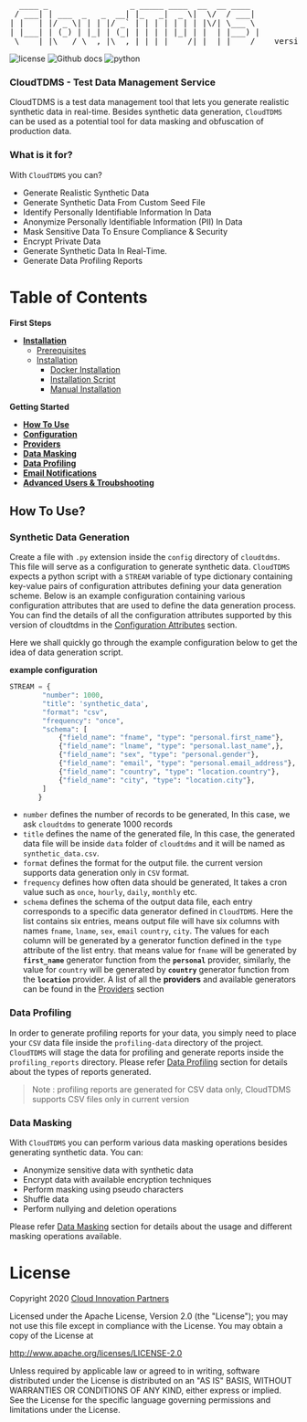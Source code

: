 <pre>
  ____ _                 _ _____ ____  __  __ ____  
 / ___| | ___  _   _  __| |_   _|  _ \|  \/  / ___| 
| |   | |/ _ \| | | |/ _` | | | | | | | |\/| \___ \ 
| |___| | (_) | |_| | (_| | | | | |_| | |  | |___) |
 \____|_|\___/ \__,_|\__,_| |_| |____/|_|  |_|____/    version 0.1
</pre>

![license](https://img.shields.io/badge/license-Apache2-blue) ![Github docs](https://img.shields.io/badge/docs-passing-green) ![python](https://img.shields.io/badge/python-3.6-blue)


### CloudTDMS - Test Data Management Service
CloudTDMS is a test data management tool that lets you generate realistic synthetic data in real-time. Besides synthetic 
data generation, `CloudTDMS` can be used as a potential tool for data masking and obfuscation of production data. 

### What is it for?
With `CloudTDMS` you can?
+ Generate Realistic Synthetic Data
+ Generate Synthetic Data From Custom Seed File
+ Identify Personally Identifiable Information In Data
+ Anonymize Personally Identifiable Information (PII) In Data
+ Mask Sensitive Data To Ensure Compliance & Security
+ Encrypt Private Data 
+ Generate Synthetic Data In Real-Time.
+ Generate Data Profiling Reports

# Table of Contents

**First Steps**

* **[Installation](docs/installation.md)**
    - [Prerequisites](docs/installation.md#pre-requisite)
    - [Installation](docs/installation.md#installation)
        - [Docker Installation](docs/installation.md#docker-image)
        - [Installation Script](docs/installation.md#installation-script)
        - [Manual Installation](docs/installation.md#manual-installation)
    
**Getting Started**

* **[How To Use](README.md#how-to-use-)**
* **[Configuration](docs/configuration_script.md)**
* **[Providers](docs/providers.md)**
* **[Data Masking](docs/data_masking.md)**
* **[Data Profiling](docs/data_profiling.md)**
* **[Email Notifications](docs/email_notify.md)**
* **[Advanced Users & Troubshooting](docs/installation.md#advanced-users--troubleshooting)**



## How To Use?

### Synthetic Data Generation

Create a file with `.py` extension inside the `config` directory of `cloudtdms`. This file will serve as a configuration 
to generate synthetic data. `CloudTDMS` expects a python script with a `STREAM` variable of type dictionary containing key-value 
pairs of configuration attributes defining your data generation scheme. Below is an example configuration containing various
configuration attributes that are used to define the data generation process. You can find the details of all the configuration
attributes supported by this version of cloudtdms in the [Configuration Attributes](docs/configuration_script.md) section.

Here we shall quickly go through the example configuration below to get the idea of data generation script.  

**example configuration**
   
```python
STREAM = {
        "number": 1000,
        "title": 'synthetic_data',
        "format": "csv",
        "frequency": "once",
        "schema": [
            {"field_name": "fname", "type": "personal.first_name"},
            {"field_name": "lname", "type": "personal.last_name",},
            {"field_name": "sex", "type": "personal.gender"},
            {"field_name": "email", "type": "personal.email_address"},
            {"field_name": "country", "type": "location.country"},
            {"field_name": "city", "type": "location.city"},
        ]
       }
```

+ `number` defines the number of records to be generated, In this case, we ask `cloudtdms` to generate 1000 records
+ `title` defines the name of the generated file, In this case, the generated data file will be inside `data` folder of 
          `cloudtdms` and it will be named as `synthetic_data.csv`.
+ `format` defines the format for the output file. the current version supports data generation only in `CSV` format.
+ `frequency` defines how often data should be generated, It takes a cron value such as `once`, `hourly`, `daily`, `monthly` etc.
+ `schema` defines the schema of the output data file, each entry corresponds to a specific data generator defined in `CloudTDMS`. Here 
           the list contains six entries, means output file will have six columns with names `fname`, `lname`, `sex`, `email`
           `country`, `city`. The values for each column will be generated by a generator function defined in the `type` attribute
           of the list entry. that means value for `fname` will be generated by **`first_name`** generator function from the 
           **`personal`** provider, similarly, the value for `country` will be generated by **`country`** generator function from the
           **`location`** provider. A list of all the **providers** and available generators can be found in the [Providers](docs/providers.md) section
       
### Data Profiling

In order to generate profiling reports for your data, you simply need to place your `CSV` data file inside the `profiling-data`
directory of the project. `CloudTDMS` will stage the data for profiling and generate reports inside the `profiling_reports`
directory. Please refer [Data Profiling](docs/data_profiling.md) section for details about the types of reports generated.

>Note : profiling reports are generated for CSV data only, CloudTDMS supports CSV files only in current version

### Data Masking

With `CloudTDMS` you can perform various data masking operations besides generating synthetic data. You can:

+ Anonymize sensitive data with synthetic data
+ Encrypt data with available encryption techniques
+ Perform masking using pseudo characters
+ Shuffle data
+ Perform nullying and deletion operations

Please refer [Data Masking](docs/data_masking.md) section for details about the usage and different masking operations available.


# License
Copyright 2020 [Cloud Innovation Partners](http://cloudinp.com)

Licensed under the Apache License, Version 2.0 (the "License");
you may not use this file except in compliance with the License.
You may obtain a copy of the License at

   http://www.apache.org/licenses/LICENSE-2.0

Unless required by applicable law or agreed to in writing, software
distributed under the License is distributed on an "AS IS" BASIS,
WITHOUT WARRANTIES OR CONDITIONS OF ANY KIND, either express or implied.
See the License for the specific language governing permissions and
limitations under the License.
